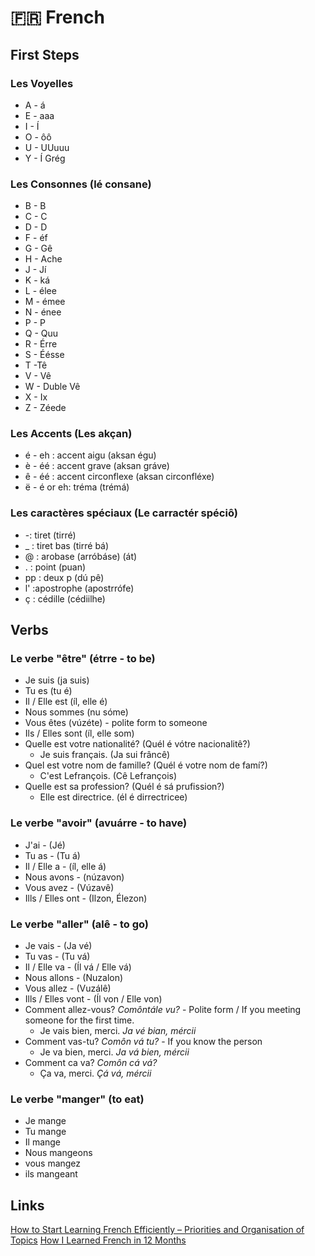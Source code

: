 # 🇫🇷 French

## First Steps

### Les Voyelles

* A - á
* E - aaa
* I - Í
* O - ôô
* U - UUuuu
* Y - Í Grég

### Les Consonnes \(lé consane\)

* B - B
* C - C
* D - D
* F - éf
* G - Gê
* H - Ache
* J - Jí
* K - ká
* L - élee
* M - émee
* N - énee
* P - P
* Q - Quu
* R - Érre
* S - Éésse
* T -Tê
* V - Vê
* W - Duble Vê
* X - Ix
* Z - Zéede

### Les Accents \(Les akçan\)

* é - eh : accent aigu \(aksan égu\)
* è - éé : accent grave \(aksan gráve\)
* ê - éé : accent circonflexe \(aksan circonfléxe\)
* ë - é or eh: tréma \(trémá\)

### Les caractères spéciaux \(Le carractér spéciô\)

* -: tiret \(tirré\)
* \_ : tiret bas \(tirré bá\)
* @ : arobase \(arróbáse\) \(át\)
* . : point \(puan\)
* pp : deux p \(dú pê\)
* l' :apostrophe \(apostrrófe\)
* ç : cédille \(cédiilhe\)

## Verbs

### Le verbe "être" \(étrre - to be\)

* Je suis \(ja suis\)
* Tu es \(tu é\)
* Il / Elle est \(íl, elle é\)
* Nous sommes \(nu sóme\)
* Vous êtes \(vúzéte\) - polite form to someone
* Ils / Elles sont \(íl, elle som\)
* Quelle est votre nationalité? \(Quél é vótre nacionalitê?\)
  * Je suis français. \(Ja sui frâncê\)
* Quel est votre nom de famille? \(Quél é votre nom de famí?\)
  * C'est Lefrançois. \(Cê Lefrançois\)
* Quelle est sa profession? \(Quél é sá prufission?\)
  * Elle est directrice. \(él é dirrectricee\)

### Le verbe "avoir" \(avuárre - to have\)

* J'ai - \(Jé\)
* Tu as - \(Tu á\)
* Il / Elle a - \(íl, elle á\)
* Nous avons - \(núzavon\)
* Vous avez - \(Vúzavê\)
* Ills / Elles ont - \(Ilzon, Élezon\)

### Le verbe "aller" \(alê - to go\)

* Je vais - \(Ja vé\)
* Tu vas - \(Tu vá\)
* Il / Elle va - \(Íl vá / Elle vá\)
* Nous allons - \(Nuzalon\)
* Vous allez - \(Vuzálê\)
* Ills / Elles vont - \(Íl von / Elle von\)
* Comment allez-vous? _Comôntále vu?_ - Polite form / If you meeting someone for the first time.
  * Je vais bien, merci. _Ja vé bian, mércii_
* Comment vas-tu? _Comôn vá tu?_ - If you know the person
  * Je va bien, merci. _Ja vá bien, mércii_
* Comment ca va? _Comôn cá vá?_
  * Ça va, merci. _Çá vá, mércii_

### Le verbe "manger" (to eat)
* Je mange
* Tu mange
* Il mange
* Nous mangeons
* vous mangez
* ils mangeant 

## Links

[How to Start Learning French Efficiently – Priorities and Organisation of Topics](https://www.frenchtoday.com/blog/how-to-learn-french/how-start-french-order-topics/) [How I Learned French in 12 Months](https://runwes.com/2020/02/11/howilearnedfrench.html)
